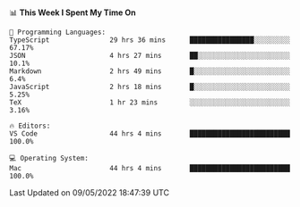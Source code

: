 

<!--START_SECTION:waka-->
📊 **This Week I Spent My Time On** 

```text
💬 Programming Languages: 
TypeScript               29 hrs 36 mins      ████████████████░░░░░░░░░   67.17% 
JSON                     4 hrs 27 mins       ██░░░░░░░░░░░░░░░░░░░░░░░   10.1% 
Markdown                 2 hrs 49 mins       █░░░░░░░░░░░░░░░░░░░░░░░░   6.4% 
JavaScript               2 hrs 18 mins       █░░░░░░░░░░░░░░░░░░░░░░░░   5.25% 
TeX                      1 hr 23 mins        ░░░░░░░░░░░░░░░░░░░░░░░░░   3.16%

🔥 Editors: 
VS Code                  44 hrs 4 mins       █████████████████████████   100.0%

💻 Operating System: 
Mac                      44 hrs 4 mins       █████████████████████████   100.0%

```


 Last Updated on 09/05/2022 18:47:39 UTC
<!--END_SECTION:waka-->
